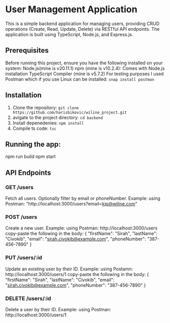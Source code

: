 # User Management Application
This is a simple backend application for managing users, providing CRUD operations (Create, Read, Update, Delete) via RESTful API endpoints. The application is built using TypeScript, Node.js, and Express.js.

## Prerequisites
Before running this project, ensure you have the following installed on your system:
Node.js(mine is v20.11.1)
npm (mine is v10.2.4): Comes with Node.js installation
TypeScript Compiler (mine is v5.7.2)
For testing purposes I used Postman which if you use Linux can be installed:
`snap install postman`

## Installation
1. Clone the repository:
   `git clone https://github.com/harisbikovic/wiline_project.git`
2. avigate to the project directory:
   `cd backend`
3. Install depenedenies:
   `npm install`
4. Compile ts code:
   `tsc `
 
 ## Running the app:
 npm run build
 npm start

## API Endpoints

### GET /users
Fetch all users. Optionally filter by email or phoneNumber.
Example:
using Postman:
"http://localhost:3000/users?email=kip@wiline.com"

### POST /users
Create a new user.
Example:
using Postman:
http://localhost:3000/users
copy-paste the following in the body:
{
  "firstName": "Sirah",
  "lastName": "Civokib",
  "email": "sirah.civokib@example.com",
  "phoneNumber": "387-456-7890"
}

### PUT /users/:id
Update an existing user by their ID.
Example:
using Postamn:
http://localhost:3000/users/1
copy-paste the following in the body:
{
  "firstName": "Sirah",
  "lastName": "Civokib",
  "email": "sirah.civokib@example.com",
  "phoneNumber": "387-456-7890"
}

### DELETE /users/:id
Delete a user by their ID.
Example:
using Postman:
http://localhost:3000/users/1